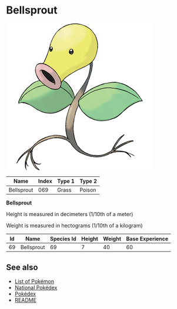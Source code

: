 # Bellsprout


![Bellsprout](images/069.png)

| **Name** | **Index** | **Type 1** | **Type 2** |
|----|----|----|----|
| Bellsprout | 069 | Grass | Poison  |

**Bellsprout** 


Height is measured in decimeters (1/10th of a meter)

Weight is measured in hectograms (1/10th of a kilogram)

| **Id** | **Name** | **Species Id** | **Height** | **Weight** | **Base Experience** |
|--------|----------|----------------|------------|------------|---------------------|
| 69 | Bellsprout | 69 | 7 | 40 | 60 |


## See also

- [List of Pokémon](../pokemon.md)
- [National Pokédex](../national_pokedex.md)
- [Pokédex](../pokedex.md)
- [README](../README.md)
